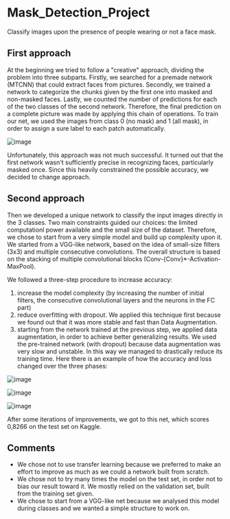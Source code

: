 # Mask_Detection_Project
Classify images upon the presence of people wearing or not a face mask.

## First approach
At the beginning we tried to follow a "creative" approach, dividing the problem into three
subparts. Firstly, we searched for a premade network (MTCNN) that could extract faces from
pictures. Secondly, we trained a network to categorize the chunks given by the first one into
masked and non-masked faces. Lastly, we counted the number of predictions for each of the two
classes of the second network. Therefore, the final prediction on a complete picture was made by
applying this chain of operations. To train our net, we used the images from class 0 (no mask) and
1 (all mask), in order to assign a sure label to each patch automatically.

![image](https://user-images.githubusercontent.com/37812489/128538862-9fcf6abf-b758-4b20-a53b-a3f28d2806f6.png)

Unfortunately, this approach was not much successful. It turned out that the first network wasn't
sufficiently precise in recognizing faces, particularly masked once. Since this heavily constrained
the possible accuracy, we decided to change approach.


## Second approach
Then we developed a unique network to classify the input images directly in the 3 classes.
Two main constraints guided our choices: the limited computationl power available and the small
size of the dataset. Therefore, we chose to start from a very simple model and build up
complexity upon it. We started from a VGG-like network, based on the idea of small-size filters
(3x3) and multiple consecutive convolutions. The overall structure is based on the stacking of
multiple convolutional blocks (Conv-{Conv}*-Activation-MaxPool).

We followed a three-step procedure to increase accuracy:
1. increase the model complexity (by increasing the number of initial filters, the consecutive
convolutional layers and the neurons in the FC part)
2. reduce overfitting with dropout. We applied this technique first because we found out that it
was more stable and fast than Data Augmentation.
3. starting from the network trained at the previous step, we applied data augmentation, in
order to achieve better generalizing results. We used the pre-trained network (with dropout)
because data augmentation was very slow and unstable. In this way we managed to
drastically reduce its training time.
Here there is an example of how the accuracy and loss changed over the three phases:

![image](https://user-images.githubusercontent.com/37812489/128539067-cbc5bc4d-c4e1-4503-817d-3deeef8d1bb4.png)

![image](https://user-images.githubusercontent.com/37812489/128539120-66e876b0-d5e9-4014-862a-7d8f55e4a51e.png)

![image](https://user-images.githubusercontent.com/37812489/128539148-68e7cda5-7777-44b5-96d1-ac1e9dc175ba.png)

After some iterations of improvements, we got to this net, which scores 0,8266 on the test set on
Kaggle.

## Comments
* We chose not to use transfer learning because we preferred to make an effort to improve as
much as we could a network built from scratch.
* We chose not to try many times the model on the test set, in order not to bias our result
toward it. We mostly relied on the validation set, built from the training set given.
* We chose to start from a VGG-like net because we analysed this model during classes and we
wanted a simple structure to work on.
